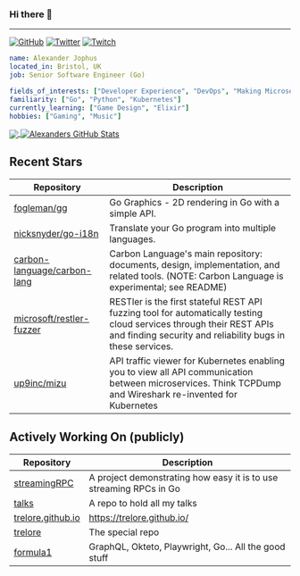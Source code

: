 ### Hi there 👋

---

<a href="https://github.com/trelore"><img src="https://img.shields.io/github/followers/trelore.svg?label=GitHub&style=social" alt="GitHub"></a>
<a href="https://twitter.com/AlexanderJophus"><img src="https://img.shields.io/twitter/follow/AlexanderJophus?label=Twitter&style=social" alt="Twitter"></a>
<a href="https://twitch.tv/dejophus"><img src="https://img.shields.io/twitch/status/dejophus?style=social" alt="Twitch"></a>

```yaml
name: Alexander Jophus
located_in: Bristol, UK
job: Senior Software Engineer (Go)

fields_of_interests: ["Developer Experience", "DevOps", "Making Microservices Go Zoom"]
familiarity: ["Go", "Python", "Kubernetes"]
currently_learning: ["Game Design", "Elixir"]
hobbies: ["Gaming", "Music"]
```

<a href="https://github.com/trelore/trelore">
  <img align="center" src="https://github-readme-stats.vercel.app/api/top-langs/?username=trelore&hide=java,html,tex&langs_count=3&theme=vision-friendly-dark" />
</a>
<a href="https://github.com/trelore/trelore">
  <img align="center" src="https://github-readme-stats.vercel.app/api?username=trelore&show_icons=true&line_height=27&count_private=true&theme=vision-friendly-dark" alt="Alexanders GitHub Stats" />
</a>

## Recent Stars
| Repository | Description |
|---|---|
| [fogleman/gg](https://www.github.com/fogleman/gg) | Go Graphics - 2D rendering in Go with a simple API. |
| [nicksnyder/go-i18n](https://www.github.com/nicksnyder/go-i18n) | Translate your Go program into multiple languages. |
| [carbon-language/carbon-lang](https://www.github.com/carbon-language/carbon-lang) | Carbon Language's main repository: documents, design, implementation, and related tools. (NOTE: Carbon Language is experimental; see README) |
| [microsoft/restler-fuzzer](https://www.github.com/microsoft/restler-fuzzer) | RESTler is the first stateful REST API fuzzing tool for automatically testing cloud services through their REST APIs and finding security and reliability bugs in these services. |
| [up9inc/mizu](https://www.github.com/up9inc/mizu) | API traffic viewer for Kubernetes enabling you to view all API communication between microservices. Think TCPDump and Wireshark re-invented for Kubernetes |

## Actively Working On (publicly)
| Repository | Description |
|---|---|
| [streamingRPC](https://www.github.com/trelore/streamingRPC) | A project demonstrating how easy it is to use streaming RPCs in Go |
| [talks](https://www.github.com/trelore/talks) | A repo to hold all my talks |
| [trelore.github.io](https://www.github.com/trelore/trelore.github.io) | https://trelore.github.io/ |
| [trelore](https://www.github.com/trelore/trelore) | The special repo |
| [formula1](https://www.github.com/trelore/formula1) | GraphQL, Okteto, Playwright, Go... All the good stuff |